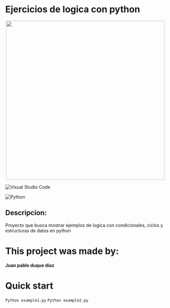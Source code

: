 # Ejercicios de logica con python

<p align="center">
  <img width="500" heigth=500" src="https://res.cloudinary.com/dyd911kmh/image/upload/v1657018082/Python_snake_c7d86ba58b.jpg">
</p>

![Visual Studio Code](https://img.shields.io/badge/Visual%20Studio%20Code-0078d7.svg?style=for-the-badge&logo=visual-studio-code&logoColor=white)

![Python](https://img.shields.io/badge/python-3670A0?style=for-the-badge&logo=python&logoColor=ffdd54)
## Descripcion:
Proyecto que busca mostrar ejemplos de logica con condicionales, ciclos y estructuras de datos en python
# This project was made by:
**Juan pablo duque diaz**

# Quick start
`Python example1.py`
`Python example2.py`

